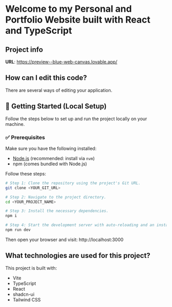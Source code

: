 # Welcome to my Personal and Portfolio Website built with React and TypeScript

## Project info

**URL**: https://preview--blue-web-canvas.lovable.app/

## How can I edit this code?

There are several ways of editing your application.

## 🚀 Getting Started (Local Setup)

Follow the steps below to set up and run the project locally on your machine.

### ✅ Prerequisites

Make sure you have the following installed:

- [Node.js](https://nodejs.org/) (recommended: install via `nvm`)
- npm (comes bundled with Node.js)


Follow these steps:

```sh
# Step 1: Clone the repository using the project's Git URL.
git clone <YOUR_GIT_URL>

# Step 2: Navigate to the project directory.
cd <YOUR_PROJECT_NAME>

# Step 3: Install the necessary dependencies.
npm i

# Step 4: Start the development server with auto-reloading and an instant preview.
npm run dev
```

Then open your browser and visit: http://localhost:3000


## What technologies are used for this project?

This project is built with:

- Vite
- TypeScript
- React
- shadcn-ui
- Tailwind CSS